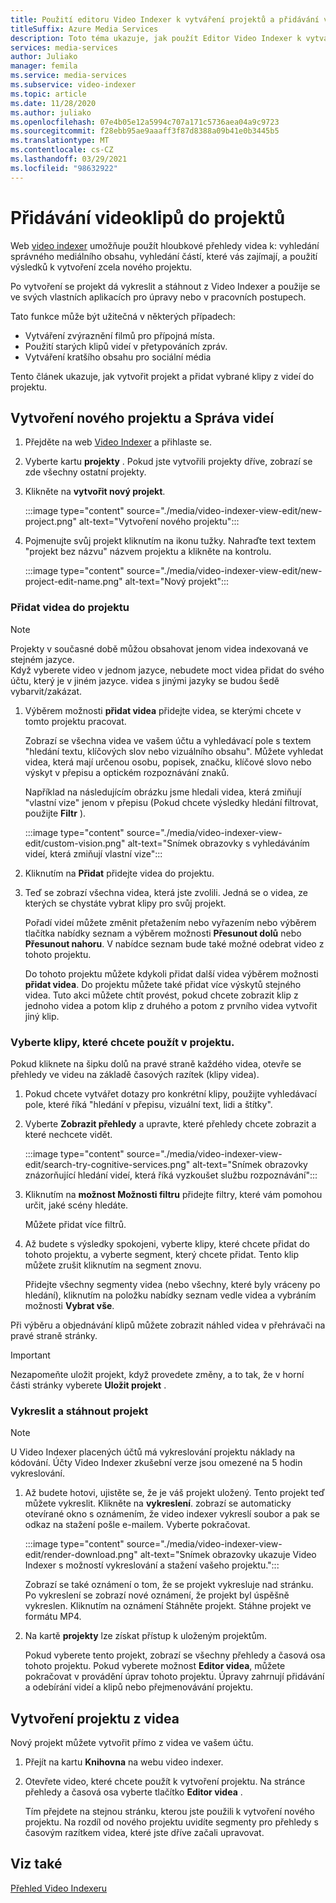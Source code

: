 ```yaml
---
title: Použití editoru Video Indexer k vytváření projektů a přidávání videoklipů
titleSuffix: Azure Media Services
description: Toto téma ukazuje, jak použít Editor Video Indexer k vytváření projektů a přidávání videoklipů.
services: media-services
author: Juliako
manager: femila
ms.service: media-services
ms.subservice: video-indexer
ms.topic: article
ms.date: 11/28/2020
ms.author: juliako
ms.openlocfilehash: 07e4b05e12a5994c707a171c5736aea04a9c9723
ms.sourcegitcommit: f28ebb95ae9aaaff3f87d8388a09b41e0b3445b5
ms.translationtype: MT
ms.contentlocale: cs-CZ
ms.lasthandoff: 03/29/2021
ms.locfileid: "98632922"
---
```

# <a name="add-video-clips-to-your-projects"></a>Přidávání videoklipů do projektů

Web [video indexer](https://www.videoindexer.ai/) umožňuje použít hloubkové přehledy videa k: vyhledání správného mediálního obsahu, vyhledání částí, které vás zajímají, a použití výsledků k vytvoření zcela nového projektu. 

Po vytvoření se projekt dá vykreslit a stáhnout z Video Indexer a použije se ve svých vlastních aplikacích pro úpravy nebo v pracovních postupech.

Tato funkce může být užitečná v některých případech: 

* Vytváření zvýraznění filmů pro přípojná místa.
* Použití starých klipů videí v přetypováních zpráv.
* Vytváření kratšího obsahu pro sociální média

Tento článek ukazuje, jak vytvořit projekt a přidat vybrané klipy z videí do projektu. 

## <a name="create-new-project-and-manage-videos"></a>Vytvoření nového projektu a Správa videí

1. Přejděte na web [Video Indexer](https://www.videoindexer.ai/) a přihlaste se.
1. Vyberte kartu **projekty** . Pokud jste vytvořili projekty dříve, zobrazí se zde všechny ostatní projekty.
1. Klikněte na **vytvořit nový projekt**.  

    :::image type="content" source="./media/video-indexer-view-edit/new-project.png" alt-text="Vytvoření nového projektu":::
1. Pojmenujte svůj projekt kliknutím na ikonu tužky. Nahraďte text textem "projekt bez názvu" názvem projektu a klikněte na kontrolu.

    :::image type="content" source="./media/video-indexer-view-edit/new-project-edit-name.png" alt-text="Nový projekt":::
    
### <a name="add-videos-to-the-project"></a>Přidat videa do projektu

> [!NOTE]
> Projekty v současné době můžou obsahovat jenom videa indexovaná ve stejném jazyce. </br>Když vyberete video v jednom jazyce, nebudete moct videa přidat do svého účtu, který je v jiném jazyce. videa s jinými jazyky se budou šedě vybarvit/zakázat.

1. Výběrem možnosti **přidat videa** přidejte videa, se kterými chcete v tomto projektu pracovat.

    Zobrazí se všechna videa ve vašem účtu a vyhledávací pole s textem "hledání textu, klíčových slov nebo vizuálního obsahu". Můžete vyhledat videa, která mají určenou osobu, popisek, značku, klíčové slovo nebo výskyt v přepisu a optickém rozpoznávání znaků.
    
    Například na následujícím obrázku jsme hledali videa, která zmiňují "vlastní vize" jenom v přepisu (Pokud chcete výsledky hledání filtrovat, použijte **Filtr** ).
    
    :::image type="content" source="./media/video-indexer-view-edit/custom-vision.png" alt-text="Snímek obrazovky s vyhledáváním videí, která zmiňují vlastní vize":::
1. Kliknutím na **Přidat** přidejte videa do projektu.
1. Teď se zobrazí všechna videa, která jste zvolili. Jedná se o videa, ze kterých se chystáte vybrat klipy pro svůj projekt.

    Pořadí videí můžete změnit přetažením nebo vyřazením nebo výběrem tlačítka nabídky seznam a výběrem možnosti **Přesunout dolů** nebo **Přesunout nahoru**. V nabídce seznam bude také možné odebrat video z tohoto projektu. 
    
    Do tohoto projektu můžete kdykoli přidat další videa výběrem možnosti **přidat videa**. Do projektu můžete také přidat více výskytů stejného videa. Tuto akci můžete chtít provést, pokud chcete zobrazit klip z jednoho videa a potom klip z druhého a potom z prvního videa vytvořit jiný klip. 

### <a name="select-clips-to-use-in-your-project"></a>Vyberte klipy, které chcete použít v projektu.

Pokud kliknete na šipku dolů na pravé straně každého videa, otevře se přehledy ve videu na základě časových razítek (klipy videa). 

1. Pokud chcete vytvářet dotazy pro konkrétní klipy, použijte vyhledávací pole, které říká "hledání v přepisu, vizuální text, lidi a štítky".
1. Vyberte **Zobrazit přehledy** a upravte, které přehledy chcete zobrazit a které nechcete vidět. 

    :::image type="content" source="./media/video-indexer-view-edit/search-try-cognitive-services.png" alt-text="Snímek obrazovky znázorňující hledání videí, která říká vyzkoušet službu rozpoznávání":::
1. Kliknutím na **možnost Možnosti filtru** přidejte filtry, které vám pomohou určit, jaké scény hledáte.

    Můžete přidat více filtrů. 
1. Až budete s výsledky spokojeni, vyberte klipy, které chcete přidat do tohoto projektu, a vyberte segment, který chcete přidat. Tento klip můžete zrušit kliknutím na segment znovu.
    
    Přidejte všechny segmenty videa (nebo všechny, které byly vráceny po hledání), kliknutím na položku nabídky seznam vedle videa a vybráním možnosti **Vybrat vše**. 

Při výběru a objednávání klipů můžete zobrazit náhled videa v přehrávači na pravé straně stránky. 

> [!IMPORTANT]
> Nezapomeňte uložit projekt, když provedete změny, a to tak, že v horní části stránky vyberete **Uložit projekt** . 

### <a name="render-and-download-the-project"></a>Vykreslit a stáhnout projekt

> [!NOTE]
> U Video Indexer placených účtů má vykreslování projektu náklady na kódování. Účty Video Indexer zkušební verze jsou omezené na 5 hodin vykreslování.

1. Až budete hotovi, ujistěte se, že je váš projekt uložený. Tento projekt teď můžete vykreslit. Klikněte na **vykreslení**. zobrazí se automaticky otevírané okno s oznámením, že video indexer vykreslí soubor a pak se odkaz na stažení pošle e-mailem. Vyberte pokračovat. 

    :::image type="content" source="./media/video-indexer-view-edit/render-download.png" alt-text="Snímek obrazovky ukazuje Video Indexer s možností vykreslování a stažení vašeho projektu.":::
    
    Zobrazí se také oznámení o tom, že se projekt vykresluje nad stránku. Po vykreslení se zobrazí nové oznámení, že projekt byl úspěšně vykreslen. Kliknutím na oznámení Stáhněte projekt. Stáhne projekt ve formátu MP4.
1. Na kartě **projekty** lze získat přístup k uloženým projektům. 

    Pokud vyberete tento projekt, zobrazí se všechny přehledy a časová osa tohoto projektu. Pokud vyberete možnost **Editor videa**, můžete pokračovat v provádění úprav tohoto projektu. Úpravy zahrnují přidávání a odebírání videí a klipů nebo přejmenovávání projektu.
    
## <a name="create-a-project-from-your-video"></a>Vytvoření projektu z videa

Nový projekt můžete vytvořit přímo z videa ve vašem účtu. 

1. Přejít na kartu **Knihovna** na webu video indexer.
1. Otevřete video, které chcete použít k vytvoření projektu. Na stránce přehledy a časová osa vyberte tlačítko **Editor videa** .

    Tím přejdete na stejnou stránku, kterou jste použili k vytvoření nového projektu. Na rozdíl od nového projektu uvidíte segmenty pro přehledy s časovým razítkem videa, které jste dříve začali upravovat.

## <a name="see-also"></a>Viz také

[Přehled Video Indexeru](video-indexer-overview.md)

